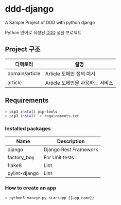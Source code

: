 # ddd-django

A Sample Project of DDD with python django

Python 언어로 작성된 [DDD](https://martinfowler.com/tags/domain%20driven%20design.html) 샘플 프로젝트

## Project 구조

| 디렉토리 | 설명 |
| - | - |
| domain/article | Article 도메인 정의 예시 |
| article | Article 도메인을 사용하는 서비스 |

## Requirements

```bash
> pip3 install pip-tools
> pip3 install -r requirements.txt
```

### Installed packages

| Name | Description |
| - | - |
| django | Django Rest Framework |
| factory_boy | For Unit tests |
| flake8 | Lint |
| pylint-django | Lint |

### How to create an app

```python
> python3 manage.py startapp {{app_name}}
```
